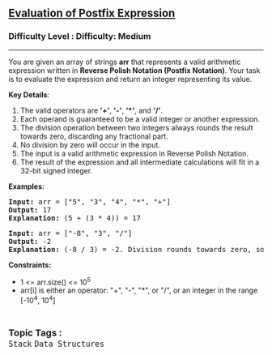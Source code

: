 <h2><a href="https://www.geeksforgeeks.org/problems/evaluation-of-postfix-expression1735/1?page=1&difficulty=Medium&status=unsolved&sortBy=submissions">Evaluation of Postfix Expression</a></h2><h3>Difficulty Level : Difficulty: Medium</h3><hr><div class="problems_problem_content__Xm_eO"><p>You are given an array of strings <strong>arr</strong> that represents a valid arithmetic expression written in <strong>Reverse Polish Notation (Postfix Notation)</strong>. Your task is to evaluate the expression and return an integer representing its value.</p>
<p><strong>Key Details</strong>:</p>
<ol>
<li>The valid operators are <strong>'+'</strong>, <strong>'-'</strong>, <strong>'*'</strong>, and <strong>'/'</strong>.</li>
<li>Each operand is guaranteed to be a valid integer or another expression.</li>
<li>The division operation between two integers always rounds the result towards zero, discarding any fractional part.</li>
<li>No division by zero will occur in the input.</li>
<li>The input is a valid arithmetic expression in Reverse Polish Notation.</li>
<li>The result of the expression and all intermediate calculations will fit in a 32-bit signed integer.</li>
</ol>
<p><strong>Examples:</strong></p>
<pre><strong>Input: </strong>arr = ["5", "3", "4", "*", "+"]<br><strong>Output:</strong> 17<br><strong>Explanation:</strong> (5 + (3 * 4)) = 17</pre>
<pre><strong>Input:</strong> arr = ["-8", "3", "/"]<br><strong>Output:</strong> -2<br><strong>Explanation:</strong> (-8 / 3) = -2. Division rounds towards zero, so -8 divided by 3 gives -2 (not -2.666...).</pre>
<p><strong>Constraints:</strong></p>
<ul>
<li>1 &lt;= arr.size() &lt;= 10<sup>5</sup></li>
<li>arr[i] is either an operator: "+", "-", "*", or "/", or an integer in the range [-10<sup>4</sup>, 10<sup>4</sup>]</li>
</ul></div><br><p><span style=font-size:18px><strong>Topic Tags : </strong><br><code>Stack</code>&nbsp;<code>Data Structures</code>&nbsp;